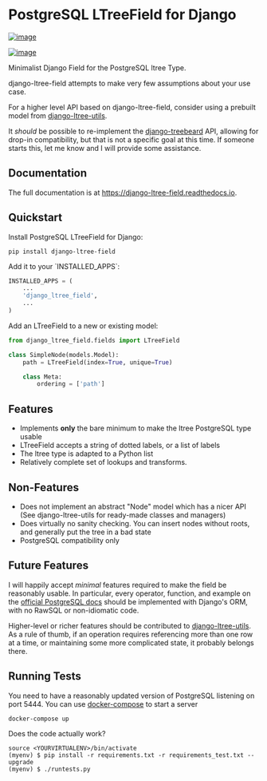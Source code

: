 # PostgreSQL LTreeField for Django

[![image](https://badge.fury.io/py/django-ltree-field.svg)](https://badge.fury.io/py/django-ltree-field)

[![image](https://codecov.io/gh/john-parton/django-ltree-field/branch/master/graph/badge.svg)](https://codecov.io/gh/john-parton/django-ltree-field)

Minimalist Django Field for the PostgreSQL ltree Type.

django-ltree-field attempts to make very few assumptions about your use
case.

For a higher level API based on django-ltree-field, consider using a
prebuilt model from
[django-ltree-utils](https://github.com/john-parton/django-ltree-utils).

It *should* be possible to re-implement the
[django-treebeard](https://github.com/django-treebeard/django-treebeard)
API, allowing for drop-in compatibility, but that is not a specific goal
at this time. If someone starts this, let me know and I will provide
some assistance.

## Documentation

The full documentation is at
<https://django-ltree-field.readthedocs.io>.

## Quickstart

Install PostgreSQL LTreeField for Django:

    pip install django-ltree-field

Add it to your \`INSTALLED_APPS\`:

``` python
INSTALLED_APPS = (
    ...
    'django_ltree_field',
    ...
)
```

Add an LTreeField to a new or existing model:

``` python
from django_ltree_field.fields import LTreeField

class SimpleNode(models.Model):
    path = LTreeField(index=True, unique=True)

    class Meta:
        ordering = ['path']
```

## Features

-   Implements **only** the bare minimum to make the ltree PostgreSQL
    type usable
-   LTreeField accepts a string of dotted labels, or a list of labels
-   The ltree type is adapted to a Python list
-   Relatively complete set of lookups and transforms.

## Non-Features

-   Does not implement an abstract \"Node\" model which has a nicer API
    (See django-ltree-utils for ready-made classes and managers)
-   Does virtually no sanity checking. You can insert nodes without
    roots, and generally put the tree in a bad state
-   PostgreSQL compatibility only

## Future Features

I will happily accept *minimal* features required to make the field be
reasonably usable. In particular, every operator, function, and example
on the [official PostgreSQL
docs](https://www.postgresql.org/docs/current/ltree.html) should be
implemented with Django\'s ORM, with no RawSQL or non-idiomatic code.

Higher-level or richer features should be contributed to
[django-ltree-utils](https://github.com/john-parton/django-ltree-utils).
As a rule of thumb, if an operation requires referencing more than one
row at a time, or maintaining some more complicated state, it probably
belongs there.

## Running Tests

You need to have a reasonably updated version of PostgreSQL listening on
port 5444. You can use
[docker-compose](https://docs.docker.com/compose/) to start a server

    docker-compose up

Does the code actually work?

    source <YOURVIRTUALENV>/bin/activate
    (myenv) $ pip install -r requirements.txt -r requirements_test.txt --upgrade
    (myenv) $ ./runtests.py
